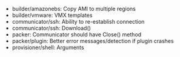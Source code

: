 * builder/amazonebs: Copy AMI to multiple regions
* builder/vmware: VMX templates
* communicator/ssh: Ability to re-establish connection
* communicator/ssh: Download()
* packer: Communicator should have Close() method
* packer/plugin: Better error messages/detection if plugin crashes
* provisioner/shell: Arguments
